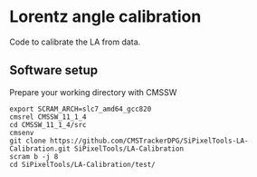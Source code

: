 # Lorentz angle calibration

Code to calibrate the LA from data.


## Software setup

Prepare your working directory with CMSSW

```
export SCRAM_ARCH=slc7_amd64_gcc820
cmsrel CMSSW_11_1_4
cd CMSSW_11_1_4/src
cmsenv
git clone https://github.com/CMSTrackerDPG/SiPixelTools-LA-Calibration.git SiPixelTools/LA-Calibration
scram b -j 8
cd SiPixelTools/LA-Calibration/test/
```
